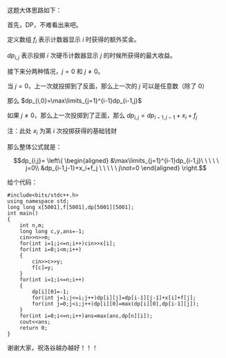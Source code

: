 这题大体思路如下：

首先，DP，不难看出来吧。

定义数组 $f_i$ 表示计数器显示 $i$ 时获得的额外奖金。

$dp_{i,j}$ 表示投掷 $i$ 次硬币计数器显示 $j$ 的时候所获得的最大收益。

接下来分两种情况，$j=0$ 和 $j\not=0$。

当 $j=0$，上一次就投掷到了反面，那么上一次的 $j$ 可以是任意数（除了 $0$）

那么 $dp_{i,0}=\max\limits_{j=1}^{i-1}dp_{i-1,j}$

如果 $j\not=0$，那么上一次投掷到了正面，那么 $dp_{i,j}=dp_{i-1,j-1}+x_i+f_j$

注：此处 $x_i$ 为第 $i$ 次投掷获得的基础钱财

那么整体公式就是：

$$dp_{i,j}= \left\{
\begin{aligned}
&\max\limits_{j=1}^{i-1}dp_{i-1,j}\ \ \ \ \ j=0\\
&dp_{i-1,j-1}+x_i+f_j \ \ \ \ \ j\not=0 
\end{aligned}
\right.$$

给个代码：

```
#include<bits/stdc++.h>
using namespace std;
long long x[5001],f[5001],dp[5001][5001];
int main()
{
	int n,m;
	long long c,y,ans=-1;
	cin>>n>>m;
	for(int i=1;i<=n;i++)cin>>x[i];
	for(int i=0;i<m;i++)
	{
		cin>>c>>y;
		f[c]=y;
	}
	for(int i=1;i<=n;i++)
	{
		dp[i][0]=-1;
		for(int j=1;j<=i;j++)dp[i][j]=dp[i-1][j-1]+x[i]+f[j];
		for(int j=0;j<i;j++)dp[i][0]=max(dp[i][0],dp[i-1][j]);
	}
	for(int i=0;i<=n;i++)ans=max(ans,dp[n][i]);
	cout<<ans;
	return 0;
}
```

谢谢大家，祝洛谷越办越好！！！